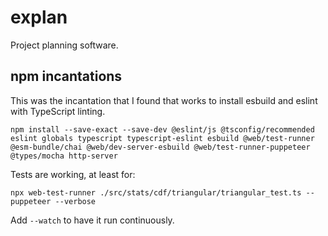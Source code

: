 # explan

Project planning software.

## npm incantations

This was the incantation that I found that works to install esbuild and eslint with TypeScript linting.

    npm install --save-exact --save-dev @eslint/js @tsconfig/recommended eslint globals typescript typescript-eslint esbuild @web/test-runner @esm-bundle/chai @web/dev-server-esbuild @web/test-runner-puppeteer @types/mocha http-server

Tests are working, at least for:

    npx web-test-runner ./src/stats/cdf/triangular/triangular_test.ts --puppeteer --verbose

Add `--watch` to have it run continuously.
